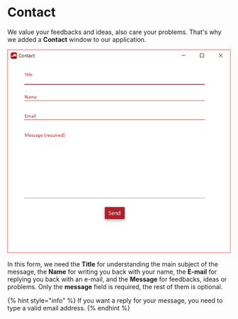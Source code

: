 # Contact

We value your feedbacks and ideas, also care your problems. That's why we added a **Contact** window to our application.

![](../../../../.gitbook/assets/image%20%2882%29.png)

In this form, we need the **Title** for understanding the main subject of the message,  the **Name** for writing you back with your name, the **E-mail** for replying you back with an e-mail, and the **Message** for feedbacks, ideas or problems. Only the **message** field is required, the rest of them is optional. 

{% hint style="info" %}
If you want a reply for your message, you need to type a valid email address.
{% endhint %}

